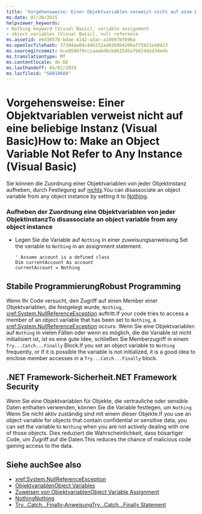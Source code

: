 ```yaml
---
title: 'Vorgehensweise: Einer Objektvariablen verweist nicht auf eine beliebige Instanz (Visual Basic)'
ms.date: 07/20/2015
helpviewer_keywords:
- Nothing keyword [Visual Basic], variable assignment
- object variables [Visual Basic], null reference
ms.assetid: e6d30578-bdae-4142-a3ac-a10697bf696a
ms.openlocfilehash: 373d4ae84c44b212ad02b0b4266af75921e40423
ms.sourcegitcommit: bce0586f0cccaae6d6cbd625d5a7b824d1d3de4b
ms.translationtype: MT
ms.contentlocale: de-DE
ms.lasthandoff: 04/02/2019
ms.locfileid: "58818688"
---
```

# <a name="how-to-make-an-object-variable-not-refer-to-any-instance-visual-basic"></a><span data-ttu-id="70bec-102">Vorgehensweise: Einer Objektvariablen verweist nicht auf eine beliebige Instanz (Visual Basic)</span><span class="sxs-lookup"><span data-stu-id="70bec-102">How to: Make an Object Variable Not Refer to Any Instance (Visual Basic)</span></span>
<span data-ttu-id="70bec-103">Sie können die Zuordnung einer Objektvariablen von jeder Objektinstanz aufheben, durch Festlegung auf [nichts](../../../../visual-basic/language-reference/nothing.md).</span><span class="sxs-lookup"><span data-stu-id="70bec-103">You can disassociate an object variable from any object instance by setting it to [Nothing](../../../../visual-basic/language-reference/nothing.md).</span></span>  
  
### <a name="to-disassociate-an-object-variable-from-any-object-instance"></a><span data-ttu-id="70bec-104">Aufheben der Zuordnung eine Objektvariablen von jeder Objektinstanz</span><span class="sxs-lookup"><span data-stu-id="70bec-104">To disassociate an object variable from any object instance</span></span>  
  
-   <span data-ttu-id="70bec-105">Legen Sie die Variable auf `Nothing` in einer zuweisungsanweisung.</span><span class="sxs-lookup"><span data-stu-id="70bec-105">Set the variable to `Nothing` in an assignment statement.</span></span>  
  
    ```  
    ' Assume account is a defined class  
    Dim currentAccount As account  
    currentAccount = Nothing  
    ```  
  
## <a name="robust-programming"></a><span data-ttu-id="70bec-106">Stabile Programmierung</span><span class="sxs-lookup"><span data-stu-id="70bec-106">Robust Programming</span></span>  
 <span data-ttu-id="70bec-107">Wenn Ihr Code versucht, den Zugriff auf einen Member einer Objektvariablen, die festgelegt wurde, `Nothing`, <xref:System.NullReferenceException> auftritt.</span><span class="sxs-lookup"><span data-stu-id="70bec-107">If your code tries to access a member of an object variable that has been set to `Nothing`, a <xref:System.NullReferenceException> occurs.</span></span> <span data-ttu-id="70bec-108">Wenn Sie eine Objektvariablen auf `Nothing` in vielen Fällen oder wenn es möglich, die die Variable ist nicht initialisiert ist, ist es eine gute Idee, schließen Sie Memberzugriff in einem `Try...Catch...Finally` Block.</span><span class="sxs-lookup"><span data-stu-id="70bec-108">If you set an object variable to `Nothing` frequently, or if it is possible the variable is not initialized, it is a good idea to enclose member accesses in a `Try...Catch...Finally` block.</span></span>  
  
## <a name="net-framework-security"></a><span data-ttu-id="70bec-109">.NET Framework-Sicherheit</span><span class="sxs-lookup"><span data-stu-id="70bec-109">.NET Framework Security</span></span>  
 <span data-ttu-id="70bec-110">Wenn Sie eine Objektvariablen für Objekte, die vertrauliche oder sensible Daten enthalten verwenden, können Sie die Variable festlegen, um `Nothing` Wenn Sie nicht aktiv zuständig sind mit einem dieser Objekte.</span><span class="sxs-lookup"><span data-stu-id="70bec-110">If you use an object variable for objects that contain confidential or sensitive data, you can set the variable to `Nothing` when you are not actively dealing with one of those objects.</span></span> <span data-ttu-id="70bec-111">Dies reduziert die Wahrscheinlichkeit, dass bösartiger Code, um Zugriff auf die Daten.</span><span class="sxs-lookup"><span data-stu-id="70bec-111">This reduces the chance of malicious code gaining access to the data.</span></span>  
  
## <a name="see-also"></a><span data-ttu-id="70bec-112">Siehe auch</span><span class="sxs-lookup"><span data-stu-id="70bec-112">See also</span></span>

- <xref:System.NullReferenceException>
- [<span data-ttu-id="70bec-113">Objektvariablen</span><span class="sxs-lookup"><span data-stu-id="70bec-113">Object Variables</span></span>](../../../../visual-basic/programming-guide/language-features/variables/object-variables.md)
- [<span data-ttu-id="70bec-114">Zuweisen von Objektvariablen</span><span class="sxs-lookup"><span data-stu-id="70bec-114">Object Variable Assignment</span></span>](../../../../visual-basic/programming-guide/language-features/variables/object-variable-assignment.md)
- [<span data-ttu-id="70bec-115">Nothing</span><span class="sxs-lookup"><span data-stu-id="70bec-115">Nothing</span></span>](../../../../visual-basic/language-reference/nothing.md)
- [<span data-ttu-id="70bec-116">Try...Catch...Finally-Anweisung</span><span class="sxs-lookup"><span data-stu-id="70bec-116">Try...Catch...Finally Statement</span></span>](../../../../visual-basic/language-reference/statements/try-catch-finally-statement.md)
